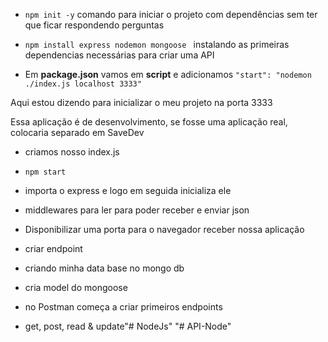 - ```npm init -y``` 
comando para iniciar o projeto com dependências sem ter que ficar respondendo perguntas

- ```npm install express nodemon mongoose ```
instalando as primeiras dependencias necessárias para criar uma API

- Em <strong>package.json</strong> vamos em <strong>script</strong> e adicionamos
```"start": "nodemon ./index.js localhost 3333"```

<p>Aqui estou dizendo para inicializar o meu projeto na porta 3333

Essa aplicação é de desenvolvimento, se fosse uma aplicação real, colocaria separado em SaveDev
</p>

- criamos nosso index.js

- ```npm start```

- importa o express e logo em seguida inicializa ele 
- middlewares para ler para poder receber e enviar json
- Disponibilizar uma porta para o navegador receber nossa aplicação
- criar endpoint
- criando minha data base no mongo db 
- cria model do mongoose
- no Postman começa a criar primeiros endpoints
- get, post, read & update"# NodeJs" 
"# API-Node" 

